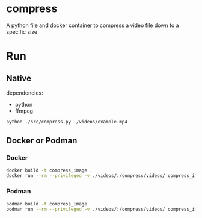 # compress
A python file and docker container to compress a video file down to a specific size

# Run

## Native
dependencies:
- python
- ffmpeg

```bash
python ./src/compress.py ./videos/example.mp4
```

## Docker or Podman

### Docker
```bash
docker build -t compress_image .
docker run --rm --privileged -v ./videos/:/compress/videos/ compress_image /compress/videos/example.mp4
```

### Podman
```bash
podman build -t compress_image .
podman run --rm --privileged -v ./videos/:/compress/videos/ compress_image /compress/videos/example.mp4
```
